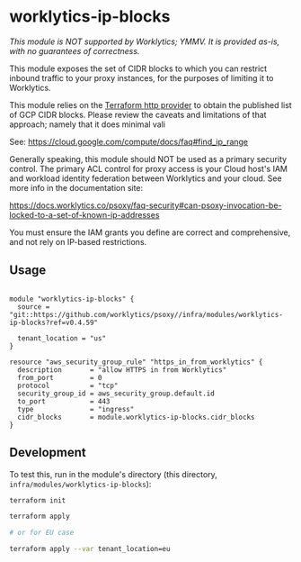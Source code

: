 # worklytics-ip-blocks

*This module is NOT supported by Worklytics; YMMV. It is provided as-is, with no guarantees of
correctness.*

This module exposes the set of CIDR blocks to which you can restrict inbound traffic to your proxy
instances, for the purposes of limiting it to Worklytics.

This module relies on the [Terraform http provider](https://registry.terraform.io/providers/hashicorp/http/latest/docs/data-sources/http)
to obtain the published list of GCP CIDR blocks. Please review the caveats and limitations of that
approach; namely that it does minimal vali

See:
https://cloud.google.com/compute/docs/faq#find_ip_range

Generally speaking, this module should NOT be used as a primary security control. The primary
ACL control for proxy access is your Cloud host's IAM and workload identity federation between
Worklytics and your cloud. See more info in the documentation site:

https://docs.worklytics.co/psoxy/faq-security#can-psoxy-invocation-be-locked-to-a-set-of-known-ip-addresses

You must ensure the IAM grants you define are correct and comprehensive, and not rely on IP-based
restrictions.

## Usage
```hcl

module "worklytics-ip-blocks" {
  source = "git::https://github.com/worklytics/psoxy//infra/modules/worklytics-ip-blocks?ref=v0.4.59"

  tenant_location = "us"
}

resource "aws_security_group_rule" "https_in_from_worklytics" {
  description       = "allow HTTPS in from Worklytics"
  from_port         = 0
  protocol          = "tcp"
  security_group_id = aws_security_group.default.id
  to_port           = 443
  type              = "ingress"
  cidr_blocks       = module.worklytics-ip-blocks.cidr_blocks
}

```

## Development

To test this, run in the module's directory (this directory, `infra/modules/worklytics-ip-blocks`):

```bash
terraform init

terraform apply

# or for EU case

terraform apply --var tenant_location=eu
```


